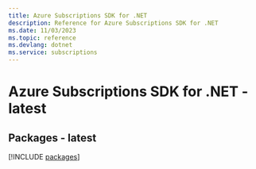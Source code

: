 ```yaml
---
title: Azure Subscriptions SDK for .NET
description: Reference for Azure Subscriptions SDK for .NET
ms.date: 11/03/2023
ms.topic: reference
ms.devlang: dotnet
ms.service: subscriptions
---
```

# Azure Subscriptions SDK for .NET - latest
## Packages - latest
[!INCLUDE [packages](subscriptions-index.md)]